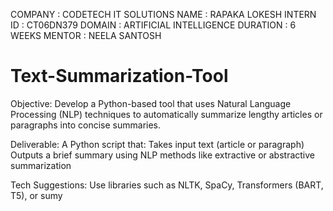 COMPANY    : CODETECH IT SOLUTIONS
NAME       : RAPAKA LOKESH
INTERN ID  : CT06DN379
DOMAIN     : ARTIFICIAL INTELLIGENCE
DURATION   : 6 WEEKS
MENTOR     : NEELA SANTOSH
# Text-Summarization-Tool

Objective:
Develop a Python-based tool that uses Natural Language Processing (NLP) techniques to automatically summarize lengthy articles or paragraphs into concise summaries.

Deliverable:
A Python script that:
Takes input text (article or paragraph)
Outputs a brief summary using NLP methods like extractive or abstractive summarization

Tech Suggestions:
Use libraries such as NLTK, SpaCy, Transformers (BART, T5), or sumy
